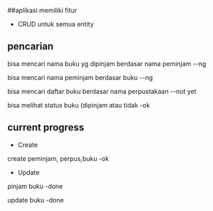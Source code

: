 ##aplikasi memiliki fitur

- CRUD untuk semua entity

## pencarian

bisa mencari nama buku yg dipinjam berdasar nama peminjam --ng

bisa mencari nama peminjam berdasar buku --ng

bisa mencari daftar buku berdasar nama perpustakaan --not yet

bisa melihat status buku (dipinjam atau tidak -ok

## current progress

- Create

create peminjam, perpus,buku -ok

- Update

pinjam buku -done

update buku -done